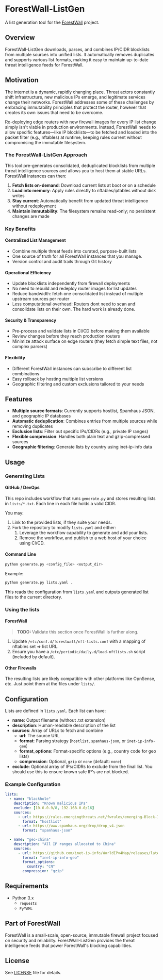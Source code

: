 # ForestWall-ListGen

A list generation tool for the [ForestWall](https://github.com/bhicks8/ForestWall) project.

## Overview

ForestWall-ListGen downloads, parses, and combines IP/CIDR blocklists from multiple sources into unified lists. It automatically removes duplicates and supports various list formats, making it easy to maintain up-to-date threat intelligence feeds for ForestWall.

## Motivation

The internet is a dynamic, rapidly changing place. Threat actors constantly shift infrastructure, new malicious IPs emerge, and legitimate services change their networks. ForestWall addresses some of these challenges by embracing immutability principles that protect the router, however that creates its own issues that need to be overcome.

Re-deploying edge routers with new firewall images for every IP list change simply isn't viable in production environments. Instead, ForestWall needs to allow specific features—like IP blocklists—to be fetched and loaded into the packet filter (e.g., nftables) at runtime, keeping rules current without compromising the immutable filesystem.

### The ForestWall-ListGen Approach

This tool pre-generates consolidated, deduplicated blocklists from multiple threat intelligence sources and allows you to host them at stable URLs. ForestWall instances can then:

1. **Fetch lists on-demand**: Download current lists at boot or on a schedule
2. **Load into memory**: Apply rules directly to nftables/iptables without disk writes
3. **Stay current**: Automatically benefit from updated threat intelligence without redeployment
4. **Maintain immutability**: The filesystem remains read-only; no persistent changes are made

### Key Benefits

#### Centralized List Management

- Combine multiple threat feeds into curated, purpose-built lists
- One source of truth for all ForestWall instances that you manage.
- Version control and audit trails through Git history

#### Operational Efficiency

- Update blocklists independently from firewall deployments
- No need to rebuild and redeploy router images for list updates
- Reduce bandwidth: fetch one consolidated list instead of multiple upstream sources per router
- Less computational overhead: Routers dont need to scan and consolidate lists on their own. The hard work is already done.

#### Security & Transparency

- Pre-process and validate lists in CI/CD before making them available
- Review changes before they reach production routers
- Minimize attack surface on edge routers (they fetch simple text files, not complex parsers)

#### Flexibility

- Different ForestWall instances can subscribe to different list combinations
- Easy rollback by hosting multiple list versions
- Geographic filtering and custom exclusions tailored to your needs

## Features

- **Multiple source formats**: Currently supports hostlist, Spamhaus JSON, and geographic IP databases
- **Automatic deduplication**: Combines entries from multiple sources while removing duplicates
- **Exclusion lists**: Filter out specific IPs/CIDRs (e.g., private IP ranges)
- **Flexible compression**: Handles both plain text and gzip-compressed sources
- **Geographic filtering**: Generate lists by country using inet-ip-info data

## Usage

### Generating Lists

#### GitHub / DevOps

This repo includes workflow that runs `generate.py` and stores resulting lists in `lists/*.txt`. Each line in each file holds a valid CIDR.

You may:

1. Link to the provided lists, if they suite your needs.
2. Fork the repository to modify `lists.yaml` and either:
    1. Leverage the workflow capability to generate and add your lists.
    2. Remove the workflow, and publish to a web host of your choice using CI/CD.

#### Command Line

```bash
python generate.py <config_file> <output_dir>
```

Example:

```bash
python generate.py lists.yaml .
```

This reads the configuration from `lists.yaml` and outputs generated list files to the current directory.

### Using the lists

#### ForestWall

> **TODO:** Validate this section once ForestWall is further along.

1. Update `/etc/conf.d/forestwall/nft-lists.conf` with a mapping of nftables set => list URL.
2. Ensure you have a `/etc/periodic/daily.d/load-nftlists.sh` script (included by default).

#### Other Firewalls

The resulting lists are likely compatible with other platforms like OpnSense, etc. Just point them at the files under `lists/`.

## Configuration

Lists are defined in `lists.yaml`. Each list can have:

- **name**: Output filename (without .txt extension)
- **description**: Human-readable description of the list
- **sources**: Array of URLs to fetch and combine
  - **url**: The source URL
  - **format**: Parsing strategy (`hostlist`, `spamhaus-json`, or `inet-ip-info-geo`)
  - **format_options**: Format-specific options (e.g., country code for geo lists)
  - **compression**: Optional, `gzip` or `none` (default: `none`)
- **exclude**: Optional array of IPs/CIDRs to exclude from the final list. You should use this to ensure known safe IP's are not blocked.

### Example Configuration

```yaml
lists:
  - name: "blackhole"
    description: "Known malicious IPs"
    exclude: [10.0.0.0/8, 192.168.0.0/16]
    sources:
      - url: https://rules.emergingthreats.net/fwrules/emerging-Block-IPs.txt
        format: "hostlist"
      - url: https://www.spamhaus.org/drop/drop_v4.json
        format: "spamhaus-json"
  
  - name: "geo-china"
    description: "All IP ranges allocated to China"
    sources:
      - url: https://github.com/inet-ip-info/WorldIPv4Map/releases/latest/download/all-ipv4cidr.tsv.gz
        format: "inet-ip-info-geo"
        format_options:
          country: "CN"
        compression: "gzip"
```

## Requirements

- Python 3.x
  - `requests`
  - `PyYAML`

## Part of ForestWall

ForestWall is a small-scale, open-source, immutable firewall project focused on security and reliability. ForestWall-ListGen provides the threat intelligence feeds that power ForestWall's blocking capabilities.

## License

See [LICENSE](LICENSE) file for details.
